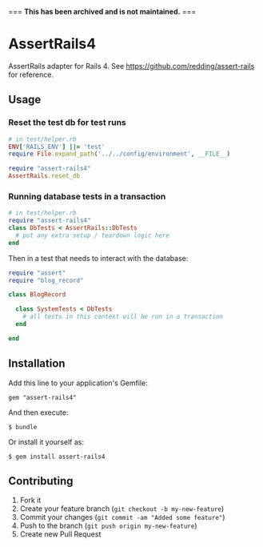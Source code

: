 === **This has been archived and is not maintained.** ===

# AssertRails4

AssertRails adapter for Rails 4.  See https://github.com/redding/assert-rails for reference.

## Usage

### Reset the test db for test runs

```ruby
# in test/helper.rb
ENV['RAILS_ENV'] ||= 'test'
require File.expand_path('../../config/environment', __FILE__)

require "assert-rails4"
AssertRails.reset_db
```

### Running database tests in a transaction

```ruby
# in test/helper.rb
require "assert-rails4"
class DbTests < AssertRails::DbTests
  # put any extra setup / teardown logic here
end
```

Then in a test that needs to interact with the database:

```ruby
require "assert"
require "blog_record"

class BlogRecord

  class SystemTests < DbTests
    # all tests in this context will be run in a transaction
  end

end
```

## Installation

Add this line to your application's Gemfile:

    gem "assert-rails4"

And then execute:

    $ bundle

Or install it yourself as:

    $ gem install assert-rails4

## Contributing

1. Fork it
2. Create your feature branch (`git checkout -b my-new-feature`)
3. Commit your changes (`git commit -am "Added some feature"`)
4. Push to the branch (`git push origin my-new-feature`)
5. Create new Pull Request

